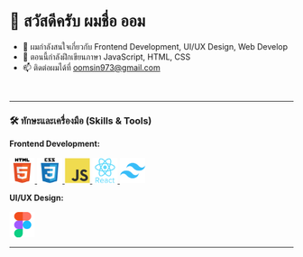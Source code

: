 # 👋 สวัสดีครับ ผมชื่อ ออม


- 🔭 ผมกำลังสนใจเกี่ยวกับ Frontend Development, UI/UX Design, Web Develop
- 🌱 ตอนนี้กำลังฝึกเขียนภาษา JavaScript, HTML, CSS
- 📫 ติดต่อผมได้ที่ oomsin973@gmail.com
<br/>

---
### 🛠️ ทักษะและเครื่องมือ (Skills & Tools)

<p align="left">
  <strong>Frontend Development:</strong><br/><br/>
  <a href="https://developer.mozilla.org/en-US/docs/Web/HTML" target="_blank" rel="noreferrer">
    <img src="https://raw.githubusercontent.com/devicons/devicon/master/icons/html5/html5-original-wordmark.svg" alt="html5" width="45" height="45"/>
  </a>
  <a href="https://developer.mozilla.org/en-US/docs/Web/CSS" target="_blank" rel="noreferrer">
    <img src="https://raw.githubusercontent.com/devicons/devicon/master/icons/css3/css3-original-wordmark.svg" alt="css3" width="45" height="45"/>
  </a>
  <a href="https://developer.mozilla.org/en-US/docs/Web/JavaScript" target="_blank" rel="noreferrer">
    <img src="https://raw.githubusercontent.com/devicons/devicon/master/icons/javascript/javascript-original.svg" alt="javascript" width="45" height="45"/>
  </a>
  <a href="https://react.dev/" target="_blank" rel="noreferrer">
    <img src="https://raw.githubusercontent.com/devicons/devicon/master/icons/react/react-original-wordmark.svg" alt="react" width="45" height="45"/>
  </a>
  <a href="https://tailwindcss.com/" target="_blank" rel="noreferrer">
    <img src="https://raw.githubusercontent.com/devicons/devicon/master/icons/tailwindcss/tailwindcss-original.svg" alt="tailwindcss" width="45" height="45"/>
  </a>
</p>

<p align="left">
  <strong>UI/UX Design:</strong><br/><br/>
  <a href="https://www.figma.com/" target="_blank" rel="noreferrer"> 
    <img src="https://raw.githubusercontent.com/devicons/devicon/master/icons/figma/figma-original.svg" alt="figma" width="45" height="45"/> 
  </a>
</p>

---
